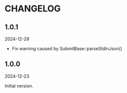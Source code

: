 # CHANGELOG

## 1.0.1

2024-12-28

- Fix warning caused by SubmitBase::parseStdinJson()

## 1.0.0

2024-12-23

Initial version.

